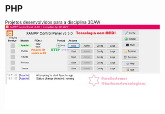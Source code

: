 # PHP
Projetos desenvolvidos para a disciplina 3DAW 
![](https://github.com/Maliarte/PHP/blob/main/xamp-maliarte.jpg)

